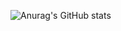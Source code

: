 ![Anurag's GitHub stats](https://github-readme-stats.vercel.app/api?username=duykhongphai&show=reviews,discussions_started,discussions_answered,prs_merged,prs_merged_percentage)
